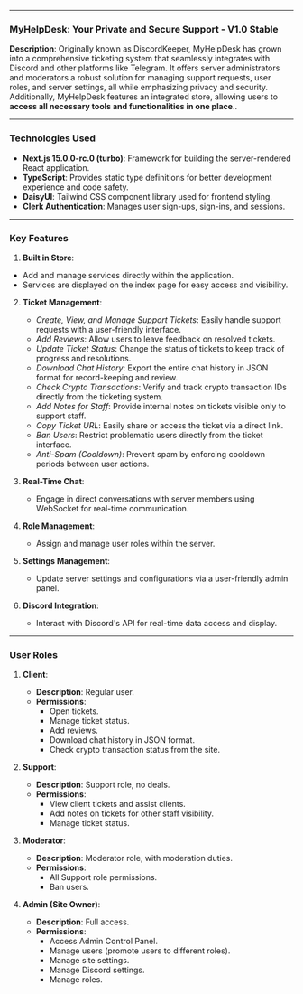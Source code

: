 
---

### **MyHelpDesk: Your Private and Secure Support  - V1.0 Stable**

**Description**: Originally known as DiscordKeeper, MyHelpDesk has grown into a comprehensive ticketing system that seamlessly integrates with Discord and other platforms like Telegram. It offers server administrators and moderators a robust solution for managing support requests, user roles, and server settings, all while emphasizing privacy and security. Additionally, MyHelpDesk features an integrated store, allowing users to **access all necessary tools and functionalities in one place**..

---

### **Technologies Used**

- **Next.js 15.0.0-rc.0 (turbo)**: Framework for building the server-rendered React application.
- **TypeScript**: Provides static type definitions for better development experience and code safety.
- **DaisyUI**: Tailwind CSS component library used for frontend styling.
- **Clerk Authentication**: Manages user sign-ups, sign-ins, and sessions.

---

### **Key Features**

1. **Built in Store**:
  - Add and manage services directly within the application.
  - Services are displayed on the index page for easy access and visibility.

2. **Ticket Management**:
   - *Create, View, and Manage Support Tickets*: Easily handle support requests with a user-friendly interface.
   - *Add Reviews*: Allow users to leave feedback on resolved tickets.
   - *Update Ticket Status*: Change the status of tickets to keep track of progress and resolutions.
   - *Download Chat History*: Export the entire chat history in JSON format for record-keeping and review.
   - *Check Crypto Transactions*: Verify and track crypto transaction IDs directly from the ticketing system.
   - *Add Notes for Staff*: Provide internal notes on tickets visible only to support staff.
   - *Copy Ticket URL*: Easily share or access the ticket via a direct link.
   - *Ban Users*: Restrict problematic users directly from the ticket interface.
   - *Anti-Spam (Cooldown)*: Prevent spam by enforcing cooldown periods between user actions.
   
3. **Real-Time Chat**: 
   - Engage in direct conversations with server members using WebSocket for real-time communication.

4. **Role Management**:
   - Assign and manage user roles within the server.

5. **Settings Management**:
   - Update server settings and configurations via a user-friendly admin panel.

6. **Discord Integration**:
   - Interact with Discord's API for real-time data access and display.

---

### **User Roles**

1. **Client**:
   - **Description**: Regular user.
   - **Permissions**:
     - Open tickets.
     - Manage ticket status.
     - Add reviews.
     - Download chat history in JSON format.
     - Check crypto transaction status from the site.

2. **Support**:
   - **Description**: Support role, no deals.
   - **Permissions**:
     - View client tickets and assist clients.
     - Add notes on tickets for other staff visibility.
     - Manage ticket status.

3. **Moderator**:
   - **Description**: Moderator role, with moderation duties.
   - **Permissions**:
     - All Support role permissions.
     - Ban users.

4. **Admin (Site Owner)**:
   - **Description**: Full access.
   - **Permissions**:
     - Access Admin Control Panel.
     - Manage users (promote users to different roles).
     - Manage site settings.
     - Manage Discord settings.
     - Manage roles.
